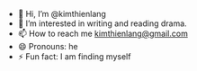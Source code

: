 - 👋 Hi, I’m @kimthienlang
- 👀 I’m interested in writing and reading drama.
- 📫 How to reach me kimthienlang@gmail.com
- 😄 Pronouns: he 
- ⚡ Fun fact: I am finding myself 

<!---
kimthienlang/kimthienlang is a ✨ special ✨ repository because its `README.md` (this file) appears on your GitHub profile.
You can click the Preview link to take a look at your changes.
--->
